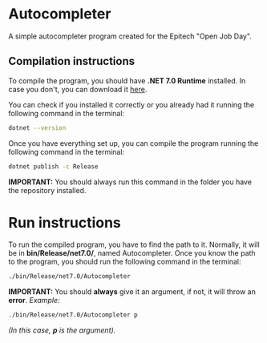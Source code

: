 # Autocompleter
A simple autocompleter program created for the Epitech "Open Job Day".

## Compilation instructions
To compile the program, you should have **.NET 7.0 Runtime** installed. In case you don't, you can download it [here](https://dotnet.microsoft.com/es-es/download).

You can check if you installed it correctly or you already had it running the following command in the terminal:
```bash
dotnet --version
```
Once you have everything set up, you can compile the program running the following command in the terminal:
```bash
dotnet publish -c Release
```
**IMPORTANT:** You should always run this command in the folder you have the repository installed.

# Run instructions
To run the compiled program, you have to find the path to it. Normally, it will be in **bin/Release/net7.0/**, named Autocompleter. Once you know the path to the program, you should run the following command in the terminal:
```bash
./bin/Release/net7.0/Autocompleter
```

**IMPORTANT:** You should **always** give it an argument, if not, it will throw an **error**. 
*Example:*
```bash
./bin/Release/net7.0/Autocompleter p
```
*(In this case, **p** is the argument).*
